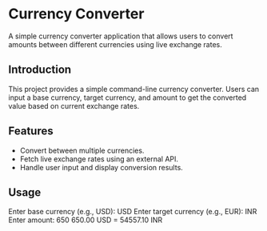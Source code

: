# Currency Converter

A simple currency converter application that allows users to convert amounts between different currencies using live exchange rates.
## Introduction

This project provides a simple command-line currency converter. Users can input a base currency, target currency, and amount to get the converted value based on current exchange rates.

## Features

- Convert between multiple currencies.
- Fetch live exchange rates using an external API.
- Handle user input and display conversion results.

## Usage 
Enter base currency (e.g., USD): USD
Enter target currency (e.g., EUR): INR
Enter amount: 650
650.00 USD = 54557.10 INR

